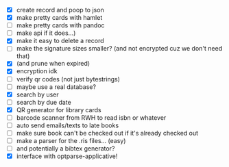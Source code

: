 - [x] create record and poop to json
- [x] make pretty cards with hamlet
- [ ] make pretty cards with pandoc
- [ ] make api if it does...)
- [x] make it easy to delete a record
- [ ] make the signature sizes smaller? (and not encrypted cuz we don't need that)
- [x] (and prune when expired)
- [x] encryption idk
- [ ] verify qr codes (not just bytestrings)
- [ ] maybe use a real database?
- [x] search by user
- [ ] search by due date
- [x] QR generator for library cards
- [ ] barcode scanner from RWH to read isbn or whatever
- [ ] auto send emails/texts to late books
- [ ] make sure book can't be checked out if it's already checked out
- [ ] make a parser for the .ris files... (easy) 
- [ ] and potentially a bibtex generator?
- [x] interface with optparse-applicative!
